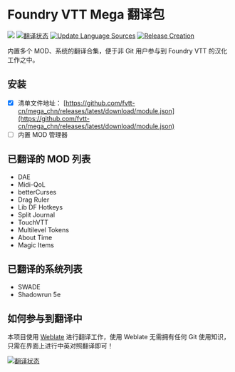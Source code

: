 # Foundry VTT Mega 翻译包
![](https://img.shields.io/badge/Foundry-v0.8.5-informational) <a href="https://hosted.weblate.org/engage/fvtt_cn-mega_chn/zh_Hans/"><img src="https://hosted.weblate.org/widgets/fvtt_cn-mega_chn/zh_Hans/svg-badge.svg" alt="翻译状态" /></a> [![Update Language Sources](https://github.com/fvtt-cn/mega_chn/actions/workflows/update.yml/badge.svg)](https://github.com/fvtt-cn/mega_chn/actions/workflows/update.yml) [![Release Creation](https://github.com/fvtt-cn/mega_chn/actions/workflows/merge.yml/badge.svg)](https://github.com/fvtt-cn/mega_chn/actions/workflows/merge.yml)

内置多个 MOD、系统的翻译合集，便于非 Git 用户参与到 Foundry VTT 的汉化工作之中。

## 安装
- [x] 清单文件地址： [https://github.com/fvtt-cn/mega_chn/releases/latest/download/module.json](https://github.com/fvtt-cn/mega_chn/releases/latest/download/module.json)
- [ ] 内置 MOD 管理器 

## 已翻译的 MOD 列表
- DAE
- Midi-QoL
- betterCurses
- Drag Ruler
- Lib DF Hotkeys
- Split Journal
- TouchVTT
- Multilevel Tokens
- About Time
- Magic Items

## 已翻译的系统列表
- SWADE
- Shadowrun 5e

## 如何参与到翻译中
本项目使用 [Weblate](https://hosted.weblate.org/) 进行翻译工作，使用 Weblate 无需拥有任何 Git 使用知识，只需在界面上进行中英对照翻译即可！

<a href="https://hosted.weblate.org/engage/fvtt_cn-mega_chn/">
<img src="https://hosted.weblate.org/widgets/fvtt_cn-mega_chn/-/open-graph.png" alt="翻译状态" />
</a>
